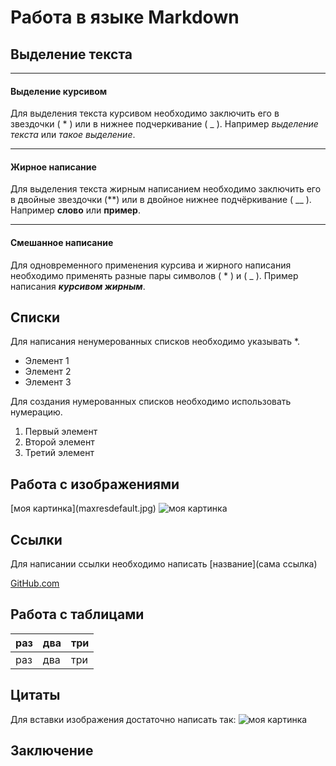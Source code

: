 # Работа в языке Markdown

## Выделение текста

___
#### Выделение курсивом

Для выделения текста курсивом необходимо заключить его в звездочки ( * ) или в нижнее подчеркивание ( _ ).
Например *выделение текста* или _такое выделение_.

___
#### Жирное написание

Для выделения текста жирным написанием необходимо заключить его в двойные звездочки (**) или в двойное нижнее подчёркивание ( __ ).
Например **слово** или __пример__.

***
#### Смешанное написание

Для одновременного применения курсива и жирного написания необходимо применять разные пары символов ( * ) и ( _ ).
Пример написания __*курсивом жирным*__.

## Списки
Для написания ненумерованных списков необходимо указывать *.
* Элемент 1
* Элемент 2
* Элемент 3

Для создания нумерованных списков необходимо использовать нумерацию.
1. Первый элемент
2. Второй элемент
3. Третий элемент

## Работа с изображениями
\[моя картинка](maxresdefault.jpg) 
![моя картинка](maxresdefault.jpg) 

## Ссылки

Для написании ссылки необходимо написать [название](сама ссылка)

[GitHub.com](github.com)

## Работа с таблицами

| раз | два | три |
|:----|:----|:----|
| раз | два | три |


## Цитаты
Для вставки изображения достаточно написать так:
![моя картинка](maxresdefault.jpg) 
## Заключение
